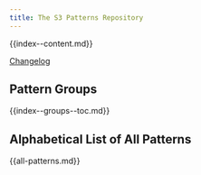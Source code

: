 ```yaml
---
title: The S3 Patterns Repository
---
```

  
{{index--content.md}}

[Changelog](changelog.html)


## Pattern Groups

{{index--groups--toc.md}}


## Alphabetical List of All Patterns

{{all-patterns.md}}

